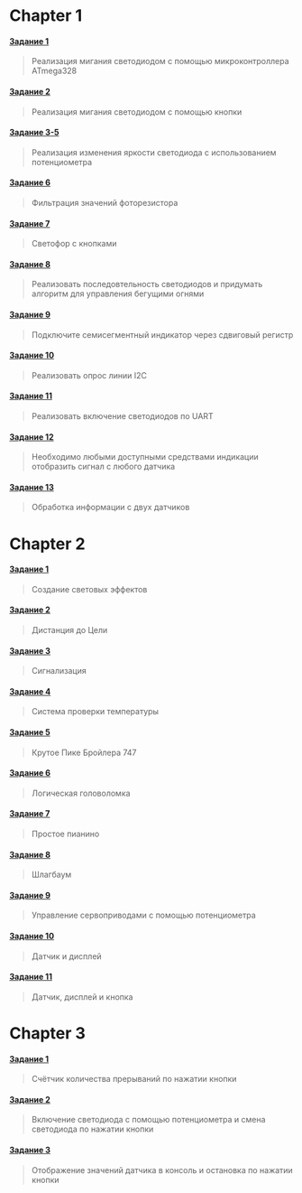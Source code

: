 # Chapter 1
#### [Задание 1](https://wokwi.com/projects/410523067628156929)
>Реализация мигания светодиодом с помощью микроконтроллера ATmega328
#### [Задание 2](https://wokwi.com/projects/408621899614305281)
>Реализация мигания светодиодом с помощью кнопки
#### [Задание 3-5](https://wokwi.com/projects/408622051202806785)
>Реализация изменения яркости светодиода с использованием потенциометра
#### [Задание 6](https://wokwi.com/projects/408623920698176513)
>Фильтрация значений фоторезистора
#### [Задание 7](https://wokwi.com/projects/409255572349732865)
>Светофор с кнопками
#### [Задание 8](https://wokwi.com/projects/409257416343650305)
>Реализовать последовтельность светодиодов и придумать алгоритм для управления бегущими огнями
#### [Задание 9](https://wokwi.com/projects/410277541115480065)
>Подключите семисегментный индикатор через сдвиговый регистр
#### [Задание 10](https://wokwi.com/projects/410279278147840001)
>Реализовать опрос линии I2C
#### [Задание 11](https://wokwi.com/projects/410293768664370177)
>Реализовать включение светодиодов по UART
#### [Задание 12](https://wokwi.com/projects/410280035247059969)
>Необходимо любыми доступными средствами индикации отобразить сигнал с любого датчика
#### [Задание 13](https://wokwi.com/projects/410377898804921345)
>Обработка информации с двух датчиков

# Chapter 2
#### [Задание 1](https://wokwi.com/projects/409893781754530817)
>Создание световых эффектов
#### [Задание 2](https://wokwi.com/projects/410456385705447425)
>Дистанция до Цели
#### [Задание 3](https://wokwi.com/projects/410457429657424897)
>Сигнализация
#### [Задание 4](https://wokwi.com/projects/410459078720755713)
>Система проверки температуры
#### [Задание 5](https://wokwi.com/projects/410462145189625857)
>Крутое Пике Бройлера 747
#### [Задание 6](https://wokwi.com/projects/410467812357117953)
>Логическая головоломка
#### [Задание 7](https://wokwi.com/projects/410468479912167425)
>Простое пианино
#### [Задание 8](https://wokwi.com/projects/410469119354920961)
>Шлагбаум
#### [Задание 9](https://wokwi.com/projects/410471877909289985)
>Управление сервоприводами с помощью потенциометра
#### [Задание 10](https://wokwi.com/projects/410473039877392385)
>Датчик и дисплей
#### [Задание 11](https://wokwi.com/projects/410475375520948225)
>Датчик, дисплей и кнопка

# Chapter 3
#### [Задание 1](https://wokwi.com/projects/411793275398173697)
>Счётчик количества прерываний по нажатии кнопки
#### [Задание 2](https://wokwi.com/projects/411793874049354753)
>Включение светодиода с помощью потенциометра и смена светодиода по нажатии кнопки
#### [Задание 3](https://wokwi.com/projects/411794710807097345)
>Отображение значений датчика в консоль и остановка по нажатии кнопки
